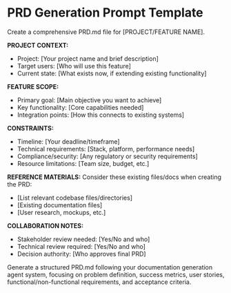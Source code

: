 # PRD Generation Prompt Template

Create a comprehensive PRD.md file for [PROJECT/FEATURE NAME].

**PROJECT CONTEXT:**
- Project: [Your project name and brief description]
- Target users: [Who will use this feature]
- Current state: [What exists now, if extending existing functionality]

**FEATURE SCOPE:**
- Primary goal: [Main objective you want to achieve]
- Key functionality: [Core capabilities needed]
- Integration points: [How this connects to existing systems]

**CONSTRAINTS:**
- Timeline: [Your deadline/timeframe]
- Technical requirements: [Stack, platform, performance needs]
- Compliance/security: [Any regulatory or security requirements]
- Resource limitations: [Team size, budget, etc.]

**REFERENCE MATERIALS:**
Consider these existing files/docs when creating the PRD:
- [List relevant codebase files/directories]
- [Existing documentation files]
- [User research, mockups, etc.]

**COLLABORATION NOTES:**
- Stakeholder review needed: [Yes/No and who]
- Technical review required: [Yes/No and who]
- Decision authority: [Who approves final PRD]

Generate a structured PRD.md following your documentation generation agent system, focusing on problem definition, success metrics, user stories, functional/non-functional requirements, and acceptance criteria.